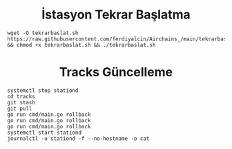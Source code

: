 <h1 align="center">İstasyon Tekrar Başlatma</h1>

```
wget -O tekrarbaslat.sh https://raw.githubusercontent.com/ferdiyalcin/Airchains_/main/tekrarbaslat.sh && chmod +x tekrarbaslat.sh && ./tekrarbaslat.sh
```

<h1 align="center">Tracks Güncelleme</h1>

```console
systemctl stop stationd
cd tracks
git stash
git pull
go run cmd/main.go rollback
go run cmd/main.go rollback
go run cmd/main.go rollback
systemctl start stationd
journalctl -u stationd -f --no-hostname -o cat
```

<!--[Buradan kopyala](https://github.com/ferdiyalcin/Airchains_/blob/main/tekrarbaslat.sh)
